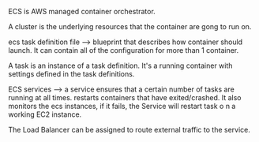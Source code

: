 ECS is AWS managed container orchestrator.

A cluster is the underlying resources that the container are gong to run on.

ecs task definition file --> blueprint that describes how container should launch. It can contain all of the configuration for more than 1 container. 

A task is an instance of a task definition. It's a running container with settings defined in the task definitions.

ECS services --> a service ensures that a certain number of tasks are running at all times. restarts containers that have exited/crashed. It also monitors the ecs instances, if it fails, the Service will restart task o n a working EC2 instance.

The Load Balancer can be assigned to route external traffic to the service. 


